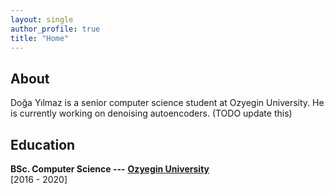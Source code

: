 ```yaml
---
layout: single
author_profile: true
title: "Home"
---
```


## About

Doğa Yılmaz is a senior computer science student at Ozyegin University. He is currently working on denoising autoencoders. (TODO update this)
<br/>

## Education

**BSc. Computer Science ---** [**Ozyegin University**](https://www.ozyegin.edu.tr/en/computer-science-department "Ozyegin University CS")
<br/>[2016 - 2020]<br/>
<br/>
